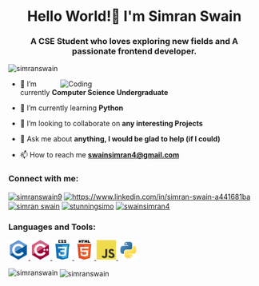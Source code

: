 <h1 align="center">Hello World!👋 I'm Simran Swain</h1>
<h3 align="center">A CSE Student who loves exploring new fields and A passionate frontend developer.</h3>

<p align="left"> <img src="https://komarev.com/ghpvc/?username=simranswain&label=Profile%20views&color=0e75b6&style=flat" alt="simranswain" /> </p>
<img align="right"alt="Coding"width="400"src="https://camo.githubusercontent.com/6607041227d81f650340ff070cc2843518acad359b57e5bb054a9fb7127aa041/68747470733a2f2f63646e2e6472696262626c652e636f6d2f75736572732f323634363432332f73637265656e73686f74732f353530373139362f636f6d70757465722e676966">

- 🔭 I’m currently **Computer Science Undergraduate**

- 🌱 I’m currently learning **Python**

- 👯 I’m looking to collaborate on **any interesting Projects**

- 💬 Ask me about **anything, I would be glad to help (if I could)**

- 📫 How to reach me **swainsimran4@gmail.com**

<h3 align="left">Connect with me:</h3>
<p align="left">
<a href="https://twitter.com/simranswain9" target="blank"><img align="center" src="https://raw.githubusercontent.com/rahuldkjain/github-profile-readme-generator/master/src/images/icons/Social/twitter.svg" alt="simranswain9" height="30" width="40" /></a>
<a href="https://linkedin.com/in/https://www.linkedin.com/in/simran-swain-a441681ba" target="blank"><img align="center" src="https://raw.githubusercontent.com/rahuldkjain/github-profile-readme-generator/master/src/images/icons/Social/linked-in-alt.svg" alt="https://www.linkedin.com/in/simran-swain-a441681ba" height="30" width="40" /></a>
<a href="https://fb.com/simran swain" target="blank"><img align="center" src="https://raw.githubusercontent.com/rahuldkjain/github-profile-readme-generator/master/src/images/icons/Social/facebook.svg" alt="simran swain" height="30" width="40" /></a>
<a href="https://instagram.com/stunningsimo" target="blank"><img align="center" src="https://raw.githubusercontent.com/rahuldkjain/github-profile-readme-generator/master/src/images/icons/Social/instagram.svg" alt="stunningsimo" height="30" width="40" /></a>
<a href="https://www.hackerrank.com/swainsimran4" target="blank"><img align="center" src="https://raw.githubusercontent.com/rahuldkjain/github-profile-readme-generator/master/src/images/icons/Social/hackerrank.svg" alt="swainsimran4" height="30" width="40" /></a>
</p>

<h3 align="left">Languages and Tools:</h3>
<p align="left"> <a href="https://www.cprogramming.com/" target="_blank"> <img src="https://raw.githubusercontent.com/devicons/devicon/master/icons/c/c-original.svg" alt="c" width="40" height="40"/> </a> <a href="https://www.w3schools.com/cpp/" target="_blank"> <img src="https://raw.githubusercontent.com/devicons/devicon/master/icons/cplusplus/cplusplus-original.svg" alt="cplusplus" width="40" height="40"/> </a> <a href="https://www.w3schools.com/css/" target="_blank"> <img src="https://raw.githubusercontent.com/devicons/devicon/master/icons/css3/css3-original-wordmark.svg" alt="css3" width="40" height="40"/> </a> <a href="https://www.w3.org/html/" target="_blank"> <img src="https://raw.githubusercontent.com/devicons/devicon/master/icons/html5/html5-original-wordmark.svg" alt="html5" width="40" height="40"/> </a> <a href="https://developer.mozilla.org/en-US/docs/Web/JavaScript" target="_blank"> <img src="https://raw.githubusercontent.com/devicons/devicon/master/icons/javascript/javascript-original.svg" alt="javascript" width="40" height="40"/> </a> <a href="https://www.python.org" target="_blank"> <img src="https://raw.githubusercontent.com/devicons/devicon/master/icons/python/python-original.svg" alt="python" width="40" height="40"/> </a> </p>

<p><img align="left" src="https://github-readme-stats.vercel.app/api/top-langs?username=simranswain&show_icons=true&locale=en&layout=compact" alt="simranswain" /></p>

<p>&nbsp;<img align="center" src="https://github-readme-stats.vercel.app/api?username=simranswain&show_icons=true&locale=en" alt="simranswain" /></p>
